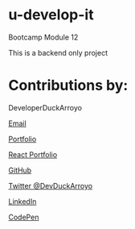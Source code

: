 # u-develop-it

Bootcamp Module 12

This is a backend only project

# Contributions by:

DeveloperDuckArroyo

[Email](mailto:DeveloperDuckArroyo@gmail.com)

[Portfolio](https://github.com/DuckArroyo/portfolio)

[React Portfolio](http://DuckArroyo.github.io/reactPortfolio)

[GitHub](https://github.com/DuckArroyo)

[Twitter @DevDuckArroyo](https://twitter.com/DevDuckArroyo)

[LinkedIn](https://www.linkedin.com/in/duckarroyo)

[CodePen](https://codepen.io/DeveloperDuckArroyo)
